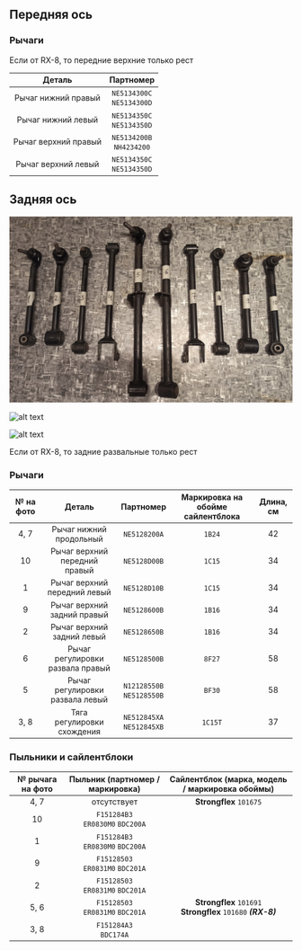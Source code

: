 ## Передняя ось

### Рычаги

Если от RX-8, то передние верхние только рест

| Деталь | Партномер |
|:-:|:-:|
| Рычаг нижний правый | `NE5134300C`<br>`NE5134300D` |
| Рычаг нижний левый | `NE5134350C`<br>`NE5134350D` |
| Рычаг верхний правый | `NE5134200B`<br>`NH4234200` |
| Рычаг верхний левый | `NE5134350C`<br>`NE5134350D` |

## Задняя ось

![alt text](img/рычаги_задняя_ось_1.jpg)

![alt text](img/рычаги_задняя_ось_2.jpg)

![alt text](img/рычаги_задняя_ось_3.jpg)

Если от RX-8, то задние развальные только рест

### Рычаги

| № на фото | Деталь | Партномер | Маркировка на обойме сайлентблока | Длина, см |
|:-:|:-:|:-:|:-:|:-:|
| 4, 7 | Рычаг нижний продольный | `NE5128200A` | `1B24` | 42 |
| 10 | Рычаг верхний передний правый | `NE5128D00B` | `1C15` | 34 |
| 1 | Рычаг верхний передний левый | `NE5128D10B` | `1C15` | 34 |
| 9 | Рычаг верхний задний правый | `NE5128600B` | `1B16` | 34 |
| 2 | Рычаг верхний задний левый | `NE5128650B` | `1B16` | 34 |
| 6 | Рычаг регулировки развала правый | `NE5128500B` | `8F27` | 58 |
| 5 | Рычаг регулировки развала левый  | `N12128550B`<br>`NE5128550B` | `BF30` | 58 |
| 3, 8 | Тяга регулировки схождения | `NE512845XA`<br>`NE512845XB` | `1C15T` | 37 |

### Пыльники и сайлентблоки

| № рычага на фото | Пыльник (партномер / маркировка) | Сайлентблок (марка, модель / маркировка обоймы)
|:-:|:-:|:-:|
| 4, 7 | отсутствует | __Strongflex__ `101675` |
| 10 | `F151284B3`<br>`ER0830M0` `BDC200A` |  |
| 1 | `F151284B3`<br>`ER0830M0` `BDC200A` |  |
| 9 | `F15128503`<br>`ER0831M0` `BDC201A` |  |
| 2 | `F15128503`<br>`ER0831M0` `BDC201A` |  |
| 5, 6 | `F15128503`<br>`ER0831M0` `BDC201A` | __Strongflex__ `101691`<br>__Strongflex__ `101680` ***(RX-8)*** |
| 3, 8 | `F151284A3`<br>`BDC174A` |  |